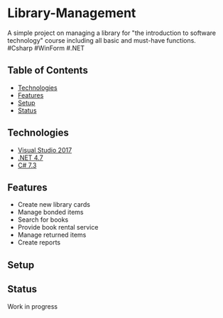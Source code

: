 # Library-Management
A simple project on managing a library for "the introduction to software technology" course including all basic and must-have functions.  
#Csharp #WinForm #.NET

## Table of Contents
* [Technologies](#technologies)
* [Features](#features)
* [Setup](#setup)
* [Status](#status)

## Technologies
* [Visual Studio 2017](https://visualstudio.microsoft.com/vs/)
* [.NET 4.7](https://dotnet.microsoft.com/)
* [C# 7.3](https://docs.microsoft.com/en-us/dotnet/csharp/whats-new/csharp-7-3)

## Features
* Create new library cards
* Manage bonded items
* Search for books
* Provide book rental service
* Manage returned items
* Create reports

## Setup
## Status
Work in progress
